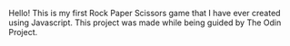 Hello! This is my first Rock Paper Scissors game that I have ever created using Javascript. This project was made while being guided by The Odin Project.
